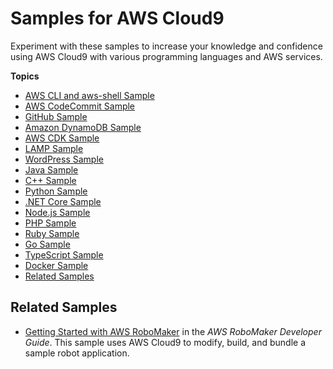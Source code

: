 # Samples for AWS Cloud9<a name="samples"></a>

Experiment with these samples to increase your knowledge and confidence using AWS Cloud9 with various programming languages and AWS services\.

**Topics**
+ [AWS CLI and aws\-shell Sample](sample-aws-cli.md)
+ [AWS CodeCommit Sample](sample-codecommit.md)
+ [GitHub Sample](sample-github.md)
+ [Amazon DynamoDB Sample](sample-dynamodb.md)
+ [AWS CDK Sample](sample-cdk.md)
+ [LAMP Sample](sample-lamp.md)
+ [WordPress Sample](sample-wordpress.md)
+ [Java Sample](sample-java.md)
+ [C\+\+ Sample](sample-cplusplus.md)
+ [Python Sample](sample-python.md)
+ [\.NET Core Sample](sample-dotnetcore.md)
+ [Node\.js Sample](sample-nodejs.md)
+ [PHP Sample](sample-php.md)
+ [Ruby Sample](sample-ruby.md)
+ [Go Sample](sample-go.md)
+ [TypeScript Sample](sample-typescript.md)
+ [Docker Sample](sample-docker.md)
+ [Related Samples](#samples-additonal)

## Related Samples<a name="samples-additonal"></a>
+  [Getting Started with AWS RoboMaker](https://docs.aws.amazon.com/robomaker/latest/dg/getting-started.html) in the *AWS RoboMaker Developer Guide*\. This sample uses AWS Cloud9 to modify, build, and bundle a sample robot application\.